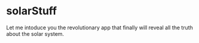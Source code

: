 # solarStuff

Let me intoduce you the revolutionary app that finally will reveal all the truth about the solar system.
